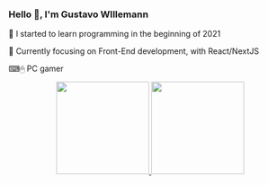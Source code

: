 
### Hello 👋, I'm Gustavo WIllemann
📆 I started to learn programming in the beginning of 2021

📖 Currently focusing on Front-End development, with React/NextJS

⌨🖱 PC gamer

<div align="center">
  <a href="https://github.com/anuraghazra/github-readme-stats">
    <img height="165" src="https://github-readme-stats.vercel.app/api?username=guswillemann&bg_color=000000&title_color=43FF43&text_color=7DFF7D&icon_color=43FF43" />
    <img height="165" src="https://github-readme-stats.vercel.app/api/top-langs/?username=guswillemann&layout=compact&bg_color=000000&title_color=43FF43&text_color=7DFF7D&icon_color=43FF43" />
  </a>
</div>


<!--
**guswillemann/guswillemann** is a ✨ _special_ ✨ repository because its `README.md` (this file) appears on your GitHub profile.

Here are some ideas to get you started:

- 🔭 I’m currently working on ...
- 🌱 I’m currently learning ...
- 👯 I’m looking to collaborate on ...
- 🤔 I’m looking for help with ...
- 💬 Ask me about ...
- 📫 How to reach me: ...
- 😄 Pronouns: ...
- ⚡ Fun fact: ...
-->
